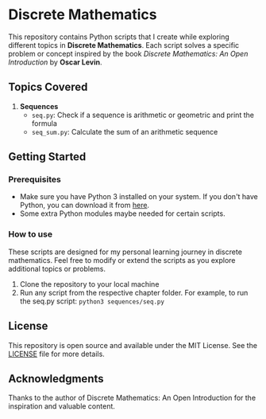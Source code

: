 # Discrete Mathematics

This repository contains Python scripts that I create while exploring different topics in **Discrete Mathematics**. Each script solves a specific problem or concept inspired by the book *Discrete Mathematics: An Open Introduction* by **Oscar Levin**.

## Topics Covered

1. **Sequences**
    - `seq.py`: Check if a sequence is arithmetic or geometric and print the formula
    - `seq_sum.py`: Calculate the sum of an arithmetic sequence

## Getting Started

### Prerequisites

- Make sure you have Python 3 installed on your system. If you don't have Python, you can download it from [here](https://www.python.org/downloads/).
- Some extra Python modules maybe needed for certain scripts.

### How to use

These scripts are designed for my personal learning journey in discrete mathematics. Feel free to modify or extend the scripts as you explore additional topics or problems.

1. Clone the repository to your local machine
2. Run any script from the respective chapter folder. For example, to run the seq.py script: `python3 sequences/seq.py`

## License

This repository is open source and available under the MIT License. See the [LICENSE](LICENSE.txt) file for more details.

## Acknowledgments

Thanks to the author of Discrete Mathematics: An Open Introduction for the inspiration and valuable content.
